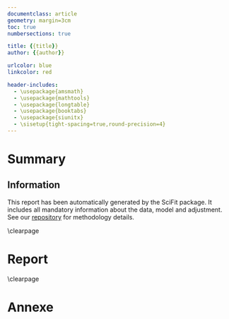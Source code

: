 ```yaml
---
documentclass: article
geometry: margin=3cm
toc: true
numbersections: true

title: {{title}}
author: {{author}}

urlcolor: blue
linkcolor: red

header-includes:
  - \usepackage{amsmath}
  - \usepackage{mathtools}
  - \usepackage{longtable}
  - \usepackage{booktabs}
  - \usepackage{siunitx}
  - \sisetup{tight-spacing=true,round-precision=4}
---
```

# Summary

## Information

This report has been automatically generated by the SciFit package.
It includes all mandatory information about the data, model and adjustment.
See our [repository](https://github.com/jlandercy/scifit) for methodology details.

\clearpage

# Report

\clearpage

# Annexe
